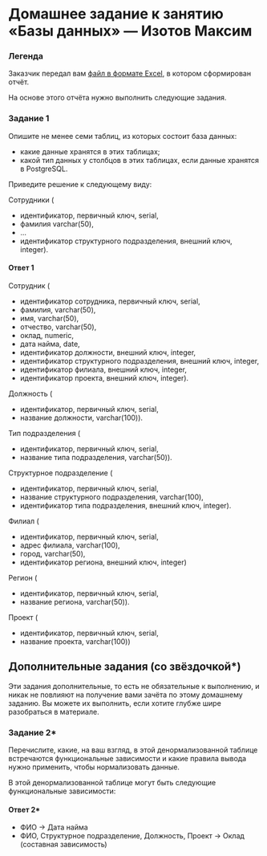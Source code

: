 # Домашнее задание к занятию «Базы данных» — Изотов Максим

### Легенда

Заказчик передал вам [файл в формате Excel](https://github.com/netology-code/sdb-homeworks/blob/main/resources/hw-12-1.xlsx), в котором сформирован отчёт. 

На основе этого отчёта нужно выполнить следующие задания.

### Задание 1

Опишите не менее семи таблиц, из которых состоит база данных:

- какие данные хранятся в этих таблицах;
- какой тип данных у столбцов в этих таблицах, если данные хранятся в PostgreSQL.

Приведите решение к следующему виду:

Сотрудники (

- идентификатор, первичный ключ, serial,
- фамилия varchar(50),
- ...
- идентификатор структурного подразделения, внешний ключ, integer).

#### Ответ 1

Сотрудник (

- идентификатор сотрудника, первичный ключ, serial,
- фамилия, varchar(50),
- имя, varchar(50),
- отчество, varchar(50),
- оклад, numeric,
- дата найма, date,
- идентификатор должности, внешний ключ, integer,
- идентификатор структурного подразделения, внешний ключ, integer,
- идентификатор филиала, внешний ключ, integer,
- идентификатор проекта, внешний ключ, integer).

Должность (

- идентификатор, первичный ключ, serial,
- название должности, varchar(100)).

Тип подразделения (

- идентификатор, первичный ключ, serial,
- название типа подразделения, varchar(50)).

Структурное подразделение (

- идентификатор, первичный ключ, serial,
- название структурного подразделения, varchar(100),
- идентификатор типа подразделения, внешний ключ, integer).

Филиал (

- идентификатор, первичный ключ, serial,
- адрес филиала, varchar(100),
- город, varchar(50),
- идентификатор региона, внешний ключ, integer)

Регион (

- идентификатор, первичный ключ, serial,
- название региона, varchar(50)).

Проект (

- идентификатор, первичный ключ, serial,
- название проекта, varchar(100))

## Дополнительные задания (со звёздочкой*)
Эти задания дополнительные, то есть не обязательные к выполнению, и никак не повлияют на получение вами зачёта по этому домашнему заданию. Вы можете их выполнить, если хотите глубже шире разобраться в материале.


### Задание 2*

Перечислите, какие, на ваш взгляд, в этой денормализованной таблице встречаются функциональные зависимости и какие правила вывода нужно применить, чтобы нормализовать данные.

В этой денормализованной таблице могут быть следующие функциональные зависимости:

#### Ответ 2*

 - ФИО -> Дата найма
 - ФИО, Структурное подразделение, Должность, Проект -> Оклад (составная зависимость)
